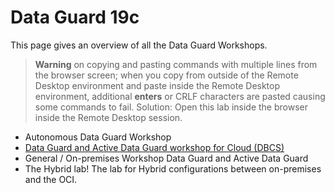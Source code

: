 # Data Guard 19c 

This page gives an overview of all the Data Guard Workshops. 

> **Warning** on copying and pasting commands with multiple lines from the browser screen; when you copy from outside of the Remote Desktop environment and paste inside the Remote Desktop environment, additional **enters** or CRLF characters are pasted causing some commands to fail. Solution: Open this lab inside the browser inside the Remote Desktop session.

* Autonomous Data Guard Workshop
* [Data Guard and Active Data Guard workshop for Cloud (DBCS)](https://pietervanpuymbroeck.github.io/DataGuard/General/)
* General / On-premises Workshop Data Guard and Active Data Guard
* The Hybrid lab! The lab for Hybrid configurations between on-premises and the OCI.
